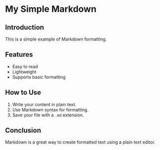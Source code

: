 # My Simple Markdown

## Introduction

This is a simple example of Markdown formatting.

## Features

- Easy to read
- Lightweight
- Supports basic formatting

## How to Use

1. Write your content in plain text.
2. Use Markdown syntax for formatting.
3. Save your file with a `.md` extension.

## Conclusion

Markdown is a great way to create formatted text using a plain text editor.
